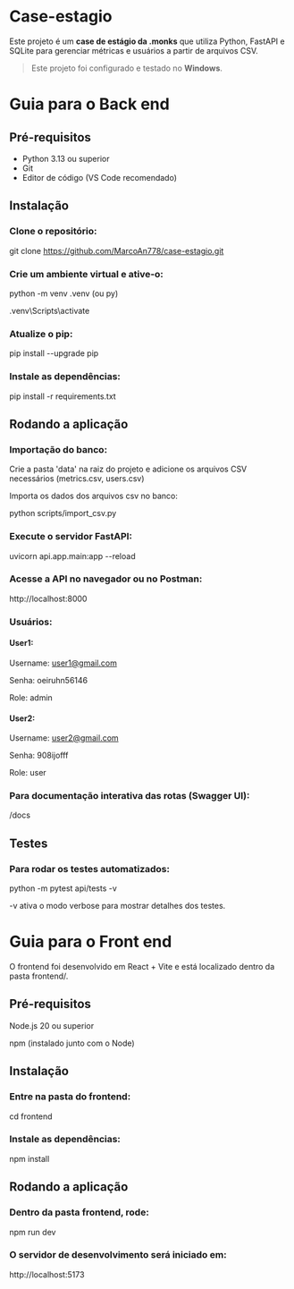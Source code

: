 # Case-estagio
Este projeto é um **case de estágio da .monks** que utiliza Python, FastAPI e SQLite para gerenciar métricas e usuários a partir de arquivos CSV.  

> Este projeto foi configurado e testado no **Windows**.

# Guia para o Back end
## Pré-requisitos

- Python 3.13 ou superior
- Git
- Editor de código (VS Code recomendado)

## Instalação

### **Clone o repositório**:

  git clone https://github.com/MarcoAn778/case-estagio.git

### Crie um ambiente virtual e ative-o:

  python -m venv .venv  (ou py)
  
  .venv\Scripts\activate

### Atualize o pip:

  pip install --upgrade pip

### Instale as dependências:

  pip install -r requirements.txt

## Rodando a aplicação

### Importação do banco:
  Crie a pasta 'data' na raiz do projeto e adicione os arquivos CSV necessários (metrics.csv, users.csv)
  
  Importa os dados dos arquivos csv no banco:
  
  python scripts/import_csv.py

### Execute o servidor FastAPI:

  uvicorn api.app.main:app --reload


### Acesse a API no navegador ou no Postman:

   http://localhost:8000

### Usuários:
#### User1:
  Username: user1@gmail.com 
  
  Senha: oeiruhn56146 
  
  Role: admin 
#### User2: 
  Username: user2@gmail.com 
  
  Senha: 908ijofff
  
  Role: user 
### Para documentação interativa das rotas (Swagger UI):

  /docs

## Testes

### Para rodar os testes automatizados:

  python -m pytest api/tests -v

  -v ativa o modo verbose para mostrar detalhes dos testes.

# Guia para o Front end

O frontend foi desenvolvido em React + Vite e está localizado dentro da pasta frontend/.

## Pré-requisitos

  Node.js 20 ou superior

  npm (instalado junto com o Node)

## Instalação

### Entre na pasta do frontend:

 cd frontend

### Instale as dependências:

 npm install

## Rodando a aplicação

### Dentro da pasta frontend, rode:

 npm run dev


### O servidor de desenvolvimento será iniciado em:

 http://localhost:5173
